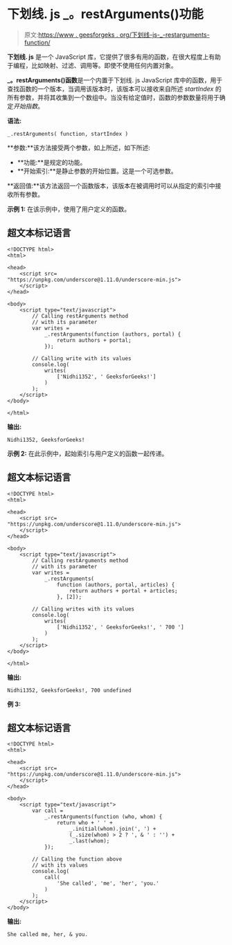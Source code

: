 # 下划线. js _。restArguments()功能

> 原文:[https://www . geesforgeks . org/下划线-js-_-restarguments-function/](https://www.geeksforgeeks.org/underscore-js-_-restarguments-function/)

**下划线. js** 是一个 JavaScript 库，它提供了很多有用的函数，在很大程度上有助于编程，比如映射、过滤、调用等。即使不使用任何内置对象。

**_。restArguments()函数**是一个内置于下划线. js JavaScript 库中的函数，用于查找函数的一个版本，当调用该版本时，该版本可以接收来自所述 *startIndex* 的所有参数，并将其收集到一个数组中。当没有给定值时，函数的参数数量将用于确定*开始指数*。

**语法:**

```
_.restArguments( function, startIndex )

```

**参数:**该方法接受两个参数，如上所述，如下所述:

*   **功能:**是规定的功能。
*   **开始索引:**是静止参数的开始位置。这是一个可选参数。

**返回值:**该方法返回一个函数版本，该版本在被调用时可以从指定的索引中接收所有参数。

**示例 1:** 在该示例中，使用了用户定义的函数。

## 超文本标记语言

```
<!DOCTYPE html>
<html>

<head>
    <script src=
"https://unpkg.com/underscore@1.11.0/underscore-min.js">
    </script>
</head>

<body>
    <script type="text/javascript">
        // Calling restArguments method
        // with its parameter
        var writes =
            _.restArguments(function (authors, portal) {
                return authors + portal;
            });

        // Calling write with its values 
        console.log(
            writes(
                ['Nidhi1352', ' GeeksforGeeks!']
            )
        );
    </script>
</body>

</html>
```

**输出:**

```
Nidhi1352, GeeksforGeeks!
```

**示例 2:** 在此示例中，起始索引与用户定义的函数一起传递。

## 超文本标记语言

```
<!DOCTYPE html>
<html>

<head>
    <script src=
"https://unpkg.com/underscore@1.11.0/underscore-min.js">
    </script>
</head>

<body>
    <script type="text/javascript">
        // Calling restArguments method
        // with its parameter
        var writes =
            _.restArguments(
                function (authors, portal, articles) {
                    return authors + portal + articles;
                }, [2]);

        // Calling writes with its values 
        console.log(
            writes(
                ['Nidhi1352', ' GeeksforGeeks!', ' 700 ']
            )
        );
    </script>
</body>

</html>
```

**输出:**

```
Nidhi1352, GeeksforGeeks!, 700 undefined
```

**例 3:**

## 超文本标记语言

```
<!DOCTYPE html>
<html>

<head>
    <script src=
"https://unpkg.com/underscore@1.11.0/underscore-min.js">
    </script>
</head>

<body>
    <script type="text/javascript">
        var call =
            _.restArguments(function (who, whom) {
                return who + ' ' +
                    _.initial(whom).join(', ') +
                    (_.size(whom) > 2 ? ', & ' : '') +
                    _.last(whom);
            });

        // Calling the function above
        // with its values
        console.log(
            call(
                'She called', 'me', 'her', 'you.'
            )
        );
    </script>
</body>
```

**输出:**

```
She called me, her, & you.
```